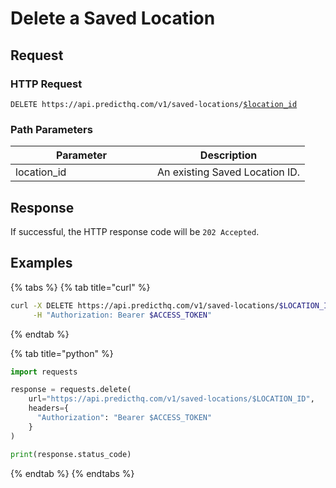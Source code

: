 # Delete a Saved Location

## Request

### HTTP Request

<pre class="language-apacheconf"><code class="lang-apacheconf">DELETE https://api.predicthq.com/v1/saved-locations/<a data-footnote-ref href="#user-content-fn-1">$location_id</a>
</code></pre>

### Path Parameters

<table><thead><tr><th width="211">Parameter</th><th>Description</th></tr></thead><tbody><tr><td>location_id</td><td>An existing Saved Location ID.</td></tr></tbody></table>

## Response

If successful, the HTTP response code will be `202 Accepted`.

## Examples

{% tabs %}
{% tab title="curl" %}
```bash
curl -X DELETE https://api.predicthq.com/v1/saved-locations/$LOCATION_ID \
     -H "Authorization: Bearer $ACCESS_TOKEN"
```
{% endtab %}

{% tab title="python" %}
```python
import requests

response = requests.delete(
    url="https://api.predicthq.com/v1/saved-locations/$LOCATION_ID",
    headers={
      "Authorization": "Bearer $ACCESS_TOKEN"
    }
)

print(response.status_code)
```
{% endtab %}
{% endtabs %}

[^1]: An existing Saved Location ID.
